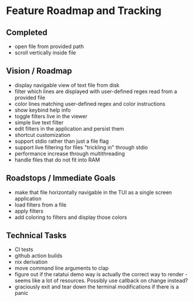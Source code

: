 # Feature Roadmap and Tracking

## Completed
- open file from provided path
- scroll vertically inside file

## Vision / Roadmap
- display navigable view of text file from disk 
- filter which lines are displayed with user-defined regex read from a provided file
- color lines matching user-defined regex and color instructions
- show keybind help info
- toggle filters live in the viewer
- simple live text filter
- edit filters in the application and persist them
- shortcut customization
- support stdio rather than just a file flag
- support live filtering for files "trickling in" through stdio
- performance increase through multithreading
- handle files that do not fit into RAM


## Roadstops / Immediate Goals
- make that file horizontally navigable in the TUI as a single screen application
- load filters from a file
- apply filters
- add coloring to filters and display those colors

## Technical Tasks
- CI tests
- github action builds
- nix derivation
- move command line arguments to clap
- figure out if the ratatui demo way is actually the correct way to render - seems like a lot of resources. Possibly use callback on change instead?
- graciously exit and tear down the terminal modifications if there is a panic
